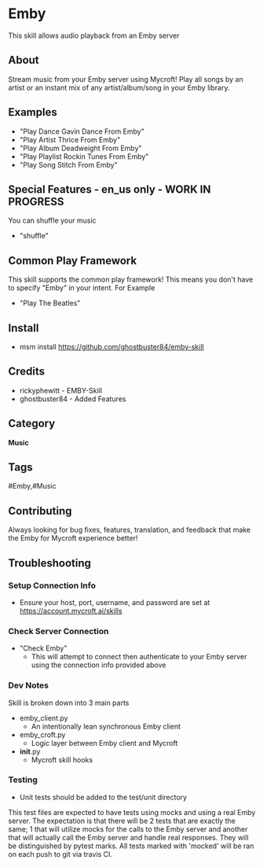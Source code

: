 # Emby
This skill allows audio playback from an Emby server

## About 
Stream music from your Emby server using Mycroft! Play all songs by an artist or an instant mix of any artist/album/song in your Emby library. 

## Examples 
* "Play Dance Gavin Dance From Emby"
* "Play Artist Thrice From Emby"
* "Play Album Deadweight From Emby"
* "Play Playlist Rockin Tunes From Emby"
* "Play Song Stitch From Emby"

## Special Features - en_us only - WORK IN PROGRESS
You can shuffle your music

* "shuffle"
## Common Play Framework
This skill supports the common play framework! This means you don't have to specify "Emby" in your intent. For Example
* "Play The Beatles"

## Install
* msm install https://github.com/ghostbuster84/emby-skill

## Credits 
* rickyphewitt - EMBY-Skill
* ghostbuster84 - Added Features

## Category
**Music**

## Tags
#Emby,#Music

## Contributing
Always looking for bug fixes, features, translation, and feedback that make the Emby for Mycroft experience better!

## Troubleshooting
### Setup Connection Info
* Ensure your host, port, username, and password are set at https://account.mycroft.ai/skills
### Check Server Connection
* "Check Emby"
    * This will attempt to connect then authenticate to your Emby server using the connection info provided above

### Dev Notes
Skill is broken down into 3 main parts
* emby_client.py
    * An intentionally lean synchronous Emby client
* emby_croft.py
    * Logic layer between Emby client and Mycroft
* __init__.py
    * Mycroft skill hooks

### Testing
* Unit tests should be added to the test/unit directory

This test files are expected to have tests using mocks and using a real Emby server.
The expectation is that there will be 2 tests that are exactly the same;
1 that will utilize mocks for the calls to the Emby server and another that
will actually call the Emby server and handle real responses. 
They will be distinguished by pytest marks. All tests marked with 'mocked' will be ran
on each push to git via travis CI. 


